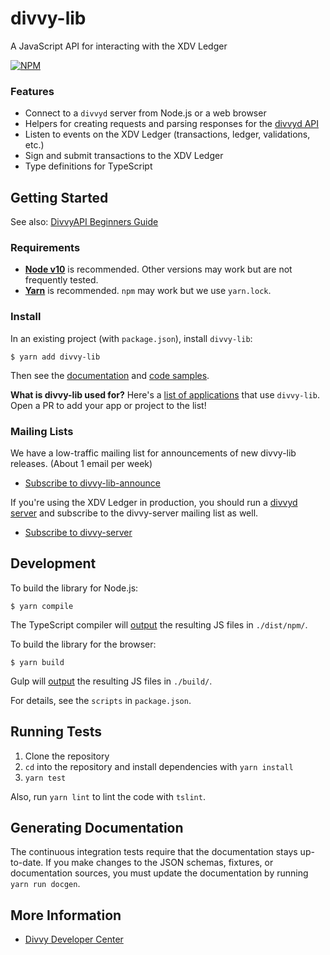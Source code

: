 # divvy-lib

A JavaScript API for interacting with the XDV Ledger

[![NPM](https://nodei.co/npm/divvy-lib.png)](https://www.npmjs.org/package/divvy-lib)

### Features

+ Connect to a `divvyd` server from Node.js or a web browser
+ Helpers for creating requests and parsing responses for the [divvyd API](https://developers.xdv.io/divvyd-api.html)
+ Listen to events on the XDV Ledger (transactions, ledger, validations, etc.)
+ Sign and submit transactions to the XDV Ledger
+ Type definitions for TypeScript

## Getting Started

See also: [DivvyAPI Beginners Guide](https://xdv.io/build/divvyapi-beginners-guide/)

### Requirements

+ **[Node v10](https://nodejs.org/)** is recommended. Other versions may work but are not frequently tested.
+ **[Yarn](https://yarnpkg.com/)** is recommended. `npm` may work but we use `yarn.lock`.

### Install

In an existing project (with `package.json`), install `divvy-lib`:
```
$ yarn add divvy-lib
```

Then see the [documentation](https://github.com/xdv/divvy-lib/blob/develop/docs/index.md) and [code samples](https://github.com/xdv/divvy-lib/tree/develop/docs/samples).

**What is divvy-lib used for?** Here's a [list of applications](APPLICATIONS.md) that use `divvy-lib`. Open a PR to add your app or project to the list!

### Mailing Lists

We have a low-traffic mailing list for announcements of new divvy-lib releases. (About 1 email per week)

+ [Subscribe to divvy-lib-announce](https://groups.google.com/forum/#!forum/divvy-lib-announce)

If you're using the XDV Ledger in production, you should run a [divvyd server](https://github.com/xdv/divvyd) and subscribe to the divvy-server mailing list as well.

+ [Subscribe to divvy-server](https://groups.google.com/forum/#!forum/divvy-server)

## Development

To build the library for Node.js:
```
$ yarn compile
```

The TypeScript compiler will [output](./tsconfig.json#L7) the resulting JS files in `./dist/npm/`.

To build the library for the browser:
```
$ yarn build
```

Gulp will [output](./Gulpfile.js) the resulting JS files in `./build/`.

For details, see the `scripts` in `package.json`.

## Running Tests

1. Clone the repository
2. `cd` into the repository and install dependencies with `yarn install`
3. `yarn test`

Also, run `yarn lint` to lint the code with `tslint`.

## Generating Documentation

The continuous integration tests require that the documentation stays up-to-date. If you make changes to the JSON schemas, fixtures, or documentation sources, you must update the documentation by running `yarn run docgen`.

## More Information

+ [Divvy Developer Center](https://xdv.io/build/)
